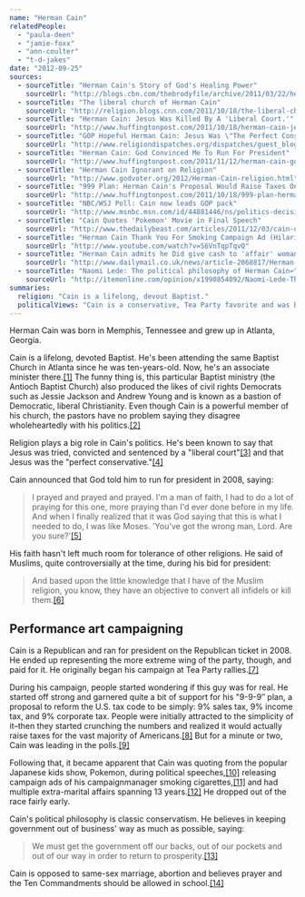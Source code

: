 ```yaml
---
name: "Herman Cain"
relatedPeople:
  - "paula-deen"
  - "jamie-foxx"
  - "ann-coulter"
  - "t-d-jakes"
date: "2012-09-25"
sources:
  - sourceTitle: "Herman Cain's Story of God's Healing Power"
    sourceUrl: "http://blogs.cbn.com/thebrodyfile/archive/2011/03/22/herman-cains-story-of-gods-healing-power.aspx"
  - sourceTitle: "The liberal church of Herman Cain"
    sourceUrl: "http://religion.blogs.cnn.com/2011/10/18/the-liberal-church-of-herman-cain/"
  - sourceTitle: "Herman Cain: Jesus Was Killed By A 'Liberal Court.'"
    sourceUrl: "http://www.huffingtonpost.com/2011/10/18/herman-cain-jesus-liberal-court_n_1018061.html"
  - sourceTitle: "GOP Hopeful Herman Cain: Jesus Was \"The Perfect Conservative.\""
    sourceUrl: "http://www.religiondispatches.org/dispatches/guest_bloggers/4084/gop_hopeful_herman_cain%3A_jesus_was_%E2%80%9Cthe_perfect_conservative%E2%80%9D"
  - sourceTitle: "Herman Cain: God Convinced Me To Run For President"
    sourceUrl: "http://www.huffingtonpost.com/2011/11/12/herman-cain-god-president-2012_n_1090068.html"
  - sourceTitle: "Herman Cain Ignorant on Religion"
    sourceUrl: "http://www.godvoter.org/2012/Herman-Cain-religion.html"
  - sourceTitle: "999 Plan: Herman Cain's Proposal Would Raise Taxes On 84 Percent, Study Shows"
    sourceUrl: "http://www.huffingtonpost.com/2011/10/18/999-plan-herman-cain_n_1018462.html"
  - sourceTitle: "NBC/WSJ Poll: Cain now leads GOP pack"
    sourceUrl: "http://www.msnbc.msn.com/id/44881446/ns/politics-decision_2012/t/nbcwsj-poll-cain-now-leads-gop-pack/"
  - sourceTitle: "Cain Quotes 'Pokemon' Movie in Final Speech"
    sourceUrl: "http://www.thedailybeast.com/articles/2011/12/03/cain-quotes-pok-mon-movie-in-final-speech.html"
  - sourceTitle: "Herman Cain Thank You For Smoking Campaign Ad (Hilarious)"
    sourceUrl: "http://www.youtube.com/watch?v=S6VnTqpTqvQ"
  - sourceTitle: "Herman Cain admits he Did give cash to 'affair' woman Ginger White"
    sourceUrl: "http://www.dailymail.co.uk/news/article-2068817/Herman-Cain-admits-DID-cash-affair-woman-Ginger-White.html"
  - sourceTitle: "Naomi Lede: The political philosophy of Herman Cain↩"
    sourceUrl: "http://itemonline.com/opinion/x1990854092/Naomi-Lede-The-political-philosophy-of-Herman-Cain"
summaries:
  religion: "Cain is a lifelong, devout Baptist."
  politicalViews: "Cain is a conservative, Tea Party favorite and was briefly a Republican presidential candidate."
---
```


Herman Cain was born in Memphis, Tennessee and grew up in Atlanta, Georgia.

Cain is a lifelong, devoted Baptist. He's been attending the same Baptist Church in Atlanta since he was ten-years-old. Now, he's an associate minister there.<a class="source-citation" href="#http%3A%2F%2Fblogs.cbn.com%2Fthebrodyfile%2Farchive%2F2011%2F03%2F22%2Fherman-cains-story-of-gods-healing-power.aspx" title="Herman Cain&apos;s Story of God&apos;s Healing Power">[1]</a> The funny thing is, this particular Baptist ministry (the Antioch Baptist Church) also produced the likes of civil rights Democrats such as Jessie Jackson and Andrew Young and is known as a bastion of Democratic, liberal Christianity. Even though Cain is a powerful member of his church, the pastors have no problem saying they disagree wholeheartedly with his politics.<a class="source-citation" href="#http%3A%2F%2Freligion.blogs.cnn.com%2F2011%2F10%2F18%2Fthe-liberal-church-of-herman-cain%2F" title="The liberal church of Herman Cain">[2]</a>

Religion plays a big role in Cain's politics. He's been known to say that Jesus was tried, convicted and sentenced by a "liberal court"<a class="source-citation" href="#http%3A%2F%2Fwww.huffingtonpost.com%2F2011%2F10%2F18%2Fherman-cain-jesus-liberal-court_n_1018061.html" title="Herman Cain: Jesus Was Killed By A &apos;Liberal Court.&apos;">[3]</a> and that Jesus was the "perfect conservative."<a class="source-citation" href="#http%3A%2F%2Fwww.religiondispatches.org%2Fdispatches%2Fguest_bloggers%2F4084%2Fgop_hopeful_herman_cain%253A_jesus_was_%25E2%2580%259Cthe_perfect_conservative%25E2%2580%259D" title="GOP Hopeful Herman Cain: Jesus Was &quot;The Perfect Conservative.&quot;">[4]</a>

Cain announced that God told him to run for president in 2008, saying:

>I prayed and prayed and prayed. I'm a man of faith, I had to do a lot of praying for this one, more praying than I'd ever done before in my life. And when I finally realized that it was God saying that this is what I needed to do, I was like Moses. 'You've got the wrong man, Lord. Are you sure?'<a class="source-citation" href="#http%3A%2F%2Fwww.huffingtonpost.com%2F2011%2F11%2F12%2Fherman-cain-god-president-2012_n_1090068.html" title="Herman Cain: God Convinced Me To Run For President">[5]</a>

His faith hasn't left much room for tolerance of other religions. He said of Muslims, quite controversially at the time, during his bid for president:

>And based upon the little knowledge that I have of the Muslim religion, you know, they have an objective to convert all infidels or kill them.<a class="source-citation" href="#http%3A%2F%2Fwww.godvoter.org%2F2012%2FHerman-Cain-religion.html" title="Herman Cain Ignorant on Religion">[6]</a>

## 

## Performance art campaigning

Cain is a Republican and ran for president on the Republican ticket in 2008. He ended up representing the more extreme wing of the party, though, and paid for it. He originally began his campaign at Tea Party rallies.<a class="source-citation" href="#http%3A%2F%2Fwww.religiondispatches.org%2Fdispatches%2Fguest_bloggers%2F4084%2Fgop_hopeful_herman_cain%253A_jesus_was_%25E2%2580%259Cthe_perfect_conservative%25E2%2580%259D" title="GOP Hopeful Herman Cain: Jesus Was &quot;The Perfect Conservative.&quot;">[7]</a>

During his campaign, people started wondering if this guy was for real. He started off strong and garnered quite a bit of support for his "9-9-9″ plan, a proposal to reform the U.S. tax code to be simply: 9% sales tax, 9% income tax, and 9% corporate tax. People were initially attracted to the simplicity of it–then they started crunching the numbers and realized it would actually raise taxes for the vast majority of Americans.<a class="source-citation" href="#http%3A%2F%2Fwww.huffingtonpost.com%2F2011%2F10%2F18%2F999-plan-herman-cain_n_1018462.html" title="999 Plan: Herman Cain&apos;s Proposal Would Raise Taxes On 84 Percent, Study Shows">[8]</a> But for a minute or two, Cain was leading in the polls.<a class="source-citation" href="#http%3A%2F%2Fwww.msnbc.msn.com%2Fid%2F44881446%2Fns%2Fpolitics-decision_2012%2Ft%2Fnbcwsj-poll-cain-now-leads-gop-pack%2F" title="NBC/WSJ Poll: Cain now leads GOP pack">[9]</a>

Following that, it became apparent that Cain was quoting from the popular Japanese kids show, Pokemon, during political speeches,<a class="source-citation" href="#http%3A%2F%2Fwww.thedailybeast.com%2Farticles%2F2011%2F12%2F03%2Fcain-quotes-pok-mon-movie-in-final-speech.html" title="Cain Quotes &apos;Pokemon&apos; Movie in Final Speech">[10]</a> releasing campaign ads of his campaignmanager smoking cigarettes,<a class="source-citation" href="#http%3A%2F%2Fwww.youtube.com%2Fwatch%3Fv%3DS6VnTqpTqvQ" title="Herman Cain Thank You For Smoking Campaign Ad (Hilarious)">[11]</a> and had multiple extra-marital affairs spanning 13 years.<a class="source-citation" href="#http%3A%2F%2Fwww.dailymail.co.uk%2Fnews%2Farticle-2068817%2FHerman-Cain-admits-DID-cash-affair-woman-Ginger-White.html" title="Herman Cain admits he Did give cash to &apos;affair&apos; woman Ginger White">[12]</a> He dropped out of the race fairly early.

Cain's political philosophy is classic conservatism. He believes in keeping government out of business' way as much as possible, saying:

>We must get the government off our backs, out of our pockets and out of our way in order to return to prosperity.<a class="source-citation" href="#http%3A%2F%2Fitemonline.com%2Fopinion%2Fx1990854092%2FNaomi-Lede-The-political-philosophy-of-Herman-Cain" title="Naomi Lede: The political philosophy of Herman Cain">[13]</a>

Cain is opposed to same-sex marriage, abortion and believes prayer and the Ten Commandments should be allowed in school.<a class="source-citation" href="#http%3A%2F%2Fitemonline.com%2Fopinion%2Fx1990854092%2FNaomi-Lede-The-political-philosophy-of-Herman-Cain" title="Naomi Lede: The political philosophy of Herman Cain↩">[14]</a>
